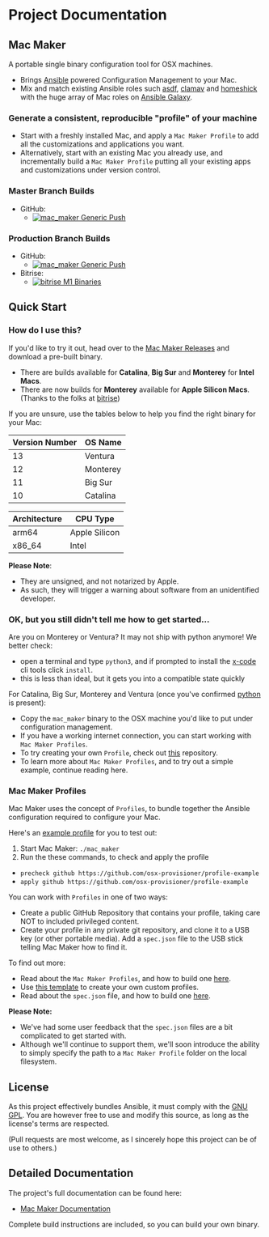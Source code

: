 # Project Documentation

## Mac Maker

A portable single binary configuration tool for OSX machines.

- Brings [Ansible](https://www.ansible.com/) powered Configuration Management to your Mac.
- Mix and match existing Ansible roles such [asdf](https://github.com/osx-provisioner/role-asdf), [clamav](https://github.com/osx-provisioner/role-clamav) and [homeshick](https://github.com/osx-provisioner/role-homeshick) with the huge array of Mac roles on [Ansible Galaxy](https://galaxy.ansible.com/).

### Generate a consistent, reproducible "profile" of your machine

- Start with a freshly installed Mac, and apply a `Mac Maker Profile` to add all the customizations and applications you want.
- Alternatively, start with an existing Mac you already use, and incrementally build a `Mac Maker Profile` putting all your existing apps and customizations under version control.

### Master Branch Builds
- GitHub:
  - [![mac_maker Generic Push](https://github.com/osx-provisioner/mac_maker/workflows/mac_maker-push/badge.svg?branch=master)](https://github.com/osx-provisioner/mac_maker/actions)

### Production Branch Builds
- GitHub:
  - [![mac_maker Generic Push](https://github.com/osx-provisioner/mac_maker/workflows/mac_maker-push/badge.svg?branch=production)](https://github.com/osx-provisioner/mac_maker/actions)
- Bitrise:
  - [![bitrise M1 Binaries](https://app.bitrise.io/app/9a06da738bba2e7a/status.svg?token=fngmPo_dY5PcqQ-uCNRnaQ)](https://app.bitrise.io/app/9a06da738bba2e7a)

## Quick Start

### How do I use this?

If you'd like to try it out, head over to the [Mac Maker Releases](https://github.com/osx-provisioner/mac_maker/releases) and download a pre-built binary.

- There are builds available for **Catalina**, **Big Sur** and **Monterey** for **Intel Macs**.
- There are now builds for **Monterey** available for **Apple Silicon Macs**.  (Thanks to the folks at [bitrise](https://bitrise.io/))

If you are unsure, use the tables below to help you find the right binary for your Mac:

| Version Number  | OS Name  |
|-----------------|----------|
| 13              | Ventura  |
| 12              | Monterey |
| 11              | Big Sur  |
| 10              | Catalina |

| Architecture | CPU Type      |
|--------------|---------------|
| arm64        | Apple Silicon |
| x86_64       | Intel         |

**Please Note**:
- They are unsigned, and not notarized by Apple.
- As such, they will trigger a warning about software from an unidentified developer.

### OK, but you still didn't tell me how to get started...

Are you on Monterey or Ventura?  It may not ship with python anymore!  We better check:
- open a terminal and type `python3`, and if prompted to install the [x-code](https://developer.apple.com/xcode/) cli tools click `install`.
- this is less than ideal, but it gets you into a compatible state quickly

For Catalina, Big Sur, Monterey and Ventura (once you've confirmed [python](https://python.org) is present):
- Copy the `mac_maker` binary to the OSX machine you'd like to put under configuration management.
- If you have a working internet connection, you can start working with `Mac Maker Profiles`.  
- To try creating your own `Profile`, check out [this](https://github.com/osx-provisioner/profile-generator) repository.
- To learn more about `Mac Maker Profiles`, and to try out a simple example, continue reading here.

### Mac Maker Profiles

Mac Maker uses the concept of `Profiles`, to bundle together the Ansible configuration required to configure your Mac.

Here's an [example profile](https://github.com/osx-provisioner/profile-example) for you to test out:

1. Start Mac Maker: `./mac_maker`
2. Run the these commands, to check and apply the profile
  - `precheck github https://github.com/osx-provisioner/profile-example`
  - `apply github https://github.com/osx-provisioner/profile-example`

You can work with `Profiles` in one of two ways:

- Create a public GitHub Repository that contains your profile, taking care NOT to included privileged content.
- Create your profile in any private git repository, and clone it to a USB key (or other portable media).  Add a `spec.json` file to the USB stick telling Mac Maker how to find it.

To find out more:

- Read about the `Mac Maker Profiles`, and how to build one [here](https://mac-maker.readthedocs.io/en/latest/project/3.profiles.html).
- Use [this template](https://github.com/osx-provisioner/profile-generator) to create your own custom profiles.
- Read about the `spec.json` file, and how to build one [here](https://mac-maker.readthedocs.io/en/latest/project/4.spec_files.html).

**Please Note:**
- We've had some user feedback that the `spec.json` files are a bit complicated to get started with.
- Although we'll continue to support them, we'll soon introduce the ability to simply specify the path to a `Mac Maker Profile` folder on the local filesystem.

## License

As this project effectively bundles Ansible, it must comply with the [GNU GPL](https://mac-maker.readthedocs.io/en/latest/project/6.license.html).
You are however free to use and modify this source, as long as the license's terms are respected.

(Pull requests are most welcome, as I sincerely hope this project can be of use to others.)

## Detailed Documentation

The project's full documentation can be found here:
  - [Mac Maker Documentation](https://mac-maker.readthedocs.io/)

Complete build instructions are included, so you can build your own binary.
